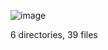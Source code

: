 ![image](https://github.com/westtide/my_ospp/assets/24842129/6e2d926e-7d64-4136-8c92-dae5b6ab99a0)

6 directories, 39 files